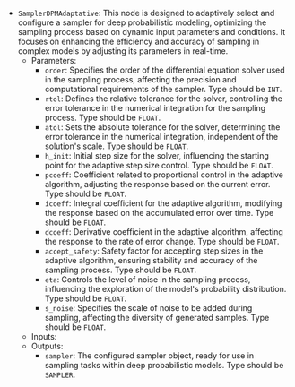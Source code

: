 - `SamplerDPMAdaptative`: This node is designed to adaptively select and configure a sampler for deep probabilistic modeling, optimizing the sampling process based on dynamic input parameters and conditions. It focuses on enhancing the efficiency and accuracy of sampling in complex models by adjusting its parameters in real-time.
    - Parameters:
        - `order`: Specifies the order of the differential equation solver used in the sampling process, affecting the precision and computational requirements of the sampler. Type should be `INT`.
        - `rtol`: Defines the relative tolerance for the solver, controlling the error tolerance in the numerical integration for the sampling process. Type should be `FLOAT`.
        - `atol`: Sets the absolute tolerance for the solver, determining the error tolerance in the numerical integration, independent of the solution's scale. Type should be `FLOAT`.
        - `h_init`: Initial step size for the solver, influencing the starting point for the adaptive step size control. Type should be `FLOAT`.
        - `pcoeff`: Coefficient related to proportional control in the adaptive algorithm, adjusting the response based on the current error. Type should be `FLOAT`.
        - `icoeff`: Integral coefficient for the adaptive algorithm, modifying the response based on the accumulated error over time. Type should be `FLOAT`.
        - `dcoeff`: Derivative coefficient in the adaptive algorithm, affecting the response to the rate of error change. Type should be `FLOAT`.
        - `accept_safety`: Safety factor for accepting step sizes in the adaptive algorithm, ensuring stability and accuracy of the sampling process. Type should be `FLOAT`.
        - `eta`: Controls the level of noise in the sampling process, influencing the exploration of the model's probability distribution. Type should be `FLOAT`.
        - `s_noise`: Specifies the scale of noise to be added during sampling, affecting the diversity of generated samples. Type should be `FLOAT`.
    - Inputs:
    - Outputs:
        - `sampler`: The configured sampler object, ready for use in sampling tasks within deep probabilistic models. Type should be `SAMPLER`.
